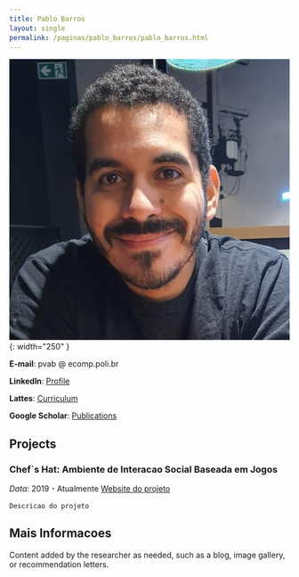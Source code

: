 ```yaml
---
title: Pablo Barros
layout: single
permalink: /paginas/pablo_barros/pablo_barros.html
---
```

![](/assets/images/pesquisadores/pablo_barros.jpg){: width="250" }

**E-mail**: pvab @ ecomp.poli.br

**LinkedIn**: [Profile](https://www.linkedin.com/in/pablo-barros-6a4a3b31/)

**Lattes**: [Curriculum](http://lattes.cnpq.br/7344629947673971)

**Google Scholar**: [Publications](https://scholar.google.com/citations?user=LU9tpkMAAAAJ&hl=pt-BR)

## Projects

### Chef`s Hat: Ambiente de Interacao Social Baseada em Jogos
  *Data*: 2019 - Atualmente
    [Website do projeto](https://github.com/pablovin/ChefsHatGYM)
    
    Descricao do projeto

## Mais Informacoes

Content added by the researcher as needed, such as a blog, image gallery, or recommendation letters.